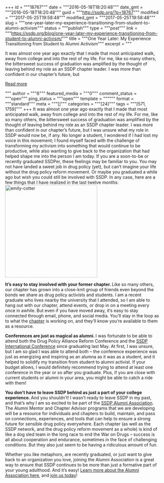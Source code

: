 +++
id = """18767"""
date = """2016-05-18T18:20:48"""
date_gmt = """2016-05-18T18:20:48"""
guid = """http://ssdp.org/?p=18767"""
modified = """2017-05-25T19:58:48"""
modified_gmt = """2017-05-25T19:58:48"""
slug = """one-year-later-my-experience-transitioning-from-student-to-alumni-activism"""
status = """publish"""
type = """post"""
link = """https://ssdp.org/blog/one-year-later-my-experience-transitioning-from-student-to-alumni-activism/"""
title = """One Year Later: My Experience Transitioning from Student to Alumni Activism"""
excerpt = """<p>It was almost one year ago exactly that I made that most anticipated walk, away from college and into the rest of my life. For me, like so many others, the bittersweet success of graduation was amplified by the thought of leaving behind my role as an SSDP chapter leader. I was more than confident in our chapter’s future, but</p>
<div class="h10"></div>
<p><a class="more-link2 flat" href="https://ssdp.org/blog/one-year-later-my-experience-transitioning-from-student-to-alumni-activism/">Read more</a></p>
"""
author = """6"""
featured_media = """0"""
comment_status = """open"""
ping_status = """open"""
template = """"""
format = """standard"""
meta = """[]"""
categories = """[24]"""
tags = """[571, 1759]"""
+++
It was almost one year ago exactly that I made that most anticipated walk, away from college and into the rest of my life. For me, like so many others, the bittersweet success of graduation was amplified by the thought of leaving behind my role as an SSDP chapter leader. I was more than confident in our chapter’s future, but I was unsure what my role in SSDP would now be, if any. No longer a student, I wondered if I had lost my voice in this movement; I found myself faced with the challenge of transforming my activism into something that would continue to be productive, while also wanting to give back to the organization that had helped shape me into the person I am today. If you are a soon-to-be or recently graduated SSDPer, these feelings may be familiar to you. You may not have landed a sweet job in drug policy (yet), but can’t imagine your life without the drug policy reform movement. Or maybe you graduated a while ago but wish you could still be involved with SSDP. In any case, here are a few things that I have realized in the last twelve months:<img class="alignleft size-medium wp-image-18768" src="http://ssdp.org/assets/emily-cotter-300x300.jpg" alt="emily-cotter" width="300" height="300" />

<b>It’s easy to stay involved with your former chapter. </b><span style="font-weight: 400;">Like so many others, our chapter has grown into a close-knit group of friends even beyond the bonds we share as drug policy activists and students. I am a recent graduate who lives nearby the university that I attended, so I am able to hang out with our chapter, attend events, or drop in on a meeting every once in awhile. But even if you have moved away, it’s easy to stay connected through email, phone, and social media. You’ll stay in the loop as to what the <a href="http://ssdp.org/alumni">chapter</a> is working on, and they’ll know you’re available to them as a resource.</span>

<b>Conferences are just as magical as alumni. </b><span style="font-weight: 400;">I was fortunate to be able to attend both the Drug Policy Alliance Reform Conference and the <a href="http://ssdp.org/events/ssdp2016/">SSDP International Conference</a> since graduating last May. At first, I was unsure, but I am so glad I was able to attend both &#8211; the conference experience was just as energizing and inspiring as an alumna as it was as a student, and it helped to solidify my transition from student to alumni activist. If your budget allows, I would definitely recommend trying to attend at least one conference in the year or so after you graduate. Plus, if you are close with current students or alumni in your area, you might be able to catch a ride with them!</span>

<b>You don’t have to leave SSDP behind as just a part of your college experience. </b><span style="font-weight: 400;">And you shouldn’t! I wasn’t ready to leave SSDP in my past, and that’s why I am so excited to be part of the <a href="http://ssdp.org/alumni">SSDP Alumni Association</a>. The Alumni Mentor and Chapter Advisor programs that we are developing will be a resource for individuals and chapters to build, maintain, and pass on connections, experiences, and tools that can help to ensure a strong future for sensible drug policy everywhere. Each chapter (as well as the SSDP network, and the drug policy reform movement as a whole) is kind of like a dog sled team in the long race to end the War on Drugs &#8211; success is all about cooperation and endurance, sometimes in the face of challenging conditions. But they also just seem to be having a ridiculous amount of fun. </span>

<span style="font-weight: 400;">Whether you like metaphors, are recently graduated, or just want to give back to an organization you love, joining the Alumni Association is a great way to ensure that SSDP continues to be more than just</span> <span style="font-weight: 400;">a formative part of your young adulthood. And it’s easy! <a href="http://ssdp.org/alumni">Learn more about the Alumni Association here</a>, and <a href="http://ssdp.org/alumni/sign-up/">join us today</a>!</span>
